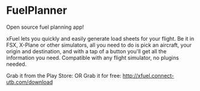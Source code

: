 FuelPlanner
===========

Open source fuel planning app!

xFuel lets you quickly and easily generate load sheets for your flight. Be it in FSX, X-Plane or other simulators, all you need to do is pick an aircraft, your origin and destination, and with a tap of a button you'll get all the information you need. Compatible with any flight simulator, no plugins needed.

Grab it from the Play Store:
	OR
Grab it for free: http://xfuel.connect-utb.com/download
